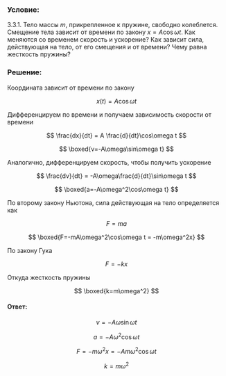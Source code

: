 ###  Условие:

$3.3.1.$ Тело массы $m$, прикрепленное к пружине, свободно колеблется. Смещение тела зависит от времени по закону $x = A \cos\omega t$. Как меняются со временем скорость и ускорение? Как зависит сила, действующая на тело, от его смещения и от времени? Чему равна жесткость пружины?

###  Решение:

Координата зависит от времени по закону

$$
x(t) = A \cos\omega t
$$

Дифференцируем по времени и получаем зависимость скорости от времени

$$
\frac{dx}{dt} = A \frac{d}{dt}\cos\omega t
$$

$$
\boxed{v=-A\omega\sin\omega t}
$$

Аналогично, дифференцируем скорость, чтобы получить ускорение

$$
\frac{dv}{dt} = -A\omega\frac{d}{dt}\sin\omega t
$$

$$
\boxed{a=-A\omega^2\cos\omega t}
$$

По второму закону Ньютона, сила действующая на тело определяется как

$$
F = ma
$$

$$
\boxed{F=-mA\omega^2\cos\omega t = -m\omega^2x}
$$

По закону Гука

$$
F=-kx
$$

Откуда жесткость пружины

$$
\boxed{k=m\omega^2}
$$

#### Ответ:

$$
v=-A\omega\sin\omega t
$$

$$
a=-A\omega^2\cos\omega t
$$

$$
F=-m\omega^2x=-Am\omega^2\cos\omega t
$$

$$
k=m\omega^2
$$